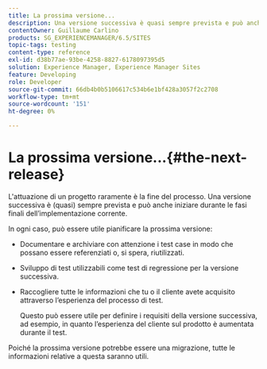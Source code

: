 ```yaml
---
title: La prossima versione...
description: Una versione successiva è quasi sempre prevista e può anche iniziare durante le fasi finali dell’implementazione corrente
contentOwner: Guillaume Carlino
products: SG_EXPERIENCEMANAGER/6.5/SITES
topic-tags: testing
content-type: reference
exl-id: d38b77ae-93be-4258-8827-6178097395d5
solution: Experience Manager, Experience Manager Sites
feature: Developing
role: Developer
source-git-commit: 66db4b0b5106617c534b6e1bf428a3057f2c2708
workflow-type: tm+mt
source-wordcount: '151'
ht-degree: 0%

---
```


# La prossima versione...{#the-next-release}

L&#39;attuazione di un progetto raramente è la fine del processo. Una versione successiva è (quasi) sempre prevista e può anche iniziare durante le fasi finali dell’implementazione corrente.

In ogni caso, può essere utile pianificare la prossima versione:

* Documentare e archiviare con attenzione i test case in modo che possano essere referenziati o, si spera, riutilizzati.
* Sviluppo di test utilizzabili come test di regressione per la versione successiva.
* Raccogliere tutte le informazioni che tu o il cliente avete acquisito attraverso l’esperienza del processo di test.

  Questo può essere utile per definire i requisiti della versione successiva, ad esempio, in quanto l’esperienza del cliente sul prodotto è aumentata durante il test.

Poiché la prossima versione potrebbe essere una migrazione, tutte le informazioni relative a questa saranno utili.
